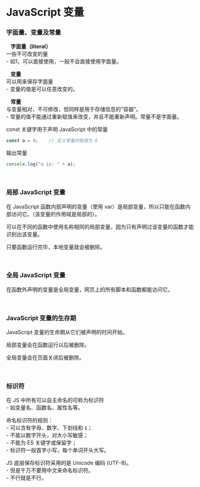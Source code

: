# JavaScript 变量

### 字面量、变量及常量

​	&nbsp;&nbsp;**字面量（literal）**  
一些不可改变的量  
 \- 如1，可以直接使用，一般不会直接使用字面量。  

​	&nbsp;&nbsp;**变量**  
可以用来保存字面量  
 \- 变量的值是可以任意改变的。  

​	&nbsp;&nbsp;**常量**  
与变量相对，不可修改，但同样是用于存储信息的"容器"。  
 \- 常量的值不能通过重新赋值来改变，并且不能重新声明。常量不是字面量。  

const 关键字用于声明  JavaScript 中的常量

```javascript
const a = 0;	// 定义常量并赋值为 0
```

输出常量

```javascript
console.log("a is: " + a);
```

</br>

### 局部 JavaScript 变量

在 JavaScript 函数内部声明的变量（使用 var）是局部变量，所以只能在函数内部访问它。（该变量的作用域是局部的）。

可以在不同的函数中使用名称相同的局部变量，因为只有声明过该变量的函数才能识别出该变量。

只要函数运行完毕，本地变量就会被删除。

</br>

### 全局 JavaScript 变量

在函数外声明的变量是全局变量，网页上的所有脚本和函数都能访问它。

</br>

### JavaScript 变量的生存期

JavaScript 变量的生命期从它们被声明的时间开始。

局部变量会在函数运行以后被删除。

全局变量会在页面关闭后被删除。

</br>

### 标识符

在 JS 中所有可以自主命名的可称为标识符  
 \- 如变量名、函数名、属性名等。

命名标识符的规则：  
 \- 可以含有字母、数字、下划线和 `$`；  
 \- 不能以数字开头，对大小写敏感；  
 \- 不能为 ES 关键字或保留字；  
 \- 标识符一般首字小写，每个单词开头大写。  

JS 底层保存标识符采用的是 Unicode 编码 (UTF-8)。  
 \- 但是千万不要用中文来命名标识符。  
 \- 不行就是不行。  
